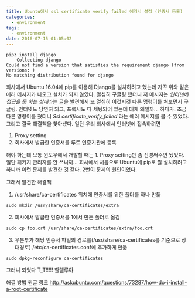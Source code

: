 ```yaml
---
title: Ubuntu에서 ssl certificate verify failed 에러시 설정 (인증서 등록)
categories:
  - environment
tags:
  - environment
date: 2016-07-15 01:05:02
---
```


```shell
pip3 install django
    Collecting django
Could not find a version that satisfies the requirement django (from versions: )
No matching distribution found for django
```

회사에서 Ubuntu 16.04에 pip를 이용해 Django를 설치하려고 했는데 자꾸 위와 같은 에러 메시지가 나오고 설치가 되지 않았다. 열심히 구글링 했더니 저 메시지는 *인터넷에 접근을 못 하는 상태*라는 글을 발견해서 또 열심히 이것저것 다른 명령어를 쳐보면서 구글링. 인터넷도 당연히 되고, 프록시도 다 세팅되어 있는데 대체 왜일까... 하다가. 조금 다른 명령어를 쳤더니 *Ssl certificate_verify_failed* 라는 에러 메시지를 볼 수 있었다. 그리고 결국 해결책을 찾아냈다. 일단 우리 회사에서 인터넷에 접속하려면

1. Proxy setting
2. 회사에서 발급한 인증서를 루트 인증기관에 등록

해야 하는데 보통 윈도우에서 개발할 때는 1. Proxy setting만 좀 신경써주면 됐었다. 일단 패키지 관리자를 안 쓰니까... 회사에서 처음으로 Ubuntu에 pip로 뭘 설치하려고 하니까 이런 문제를 발견한 것 같다. 2번이 문제의 원인이었다.

그래서 발견한 해결책

1. /usr/share/ca-certificates 위치에 인증서를 위한 폴더를 하나 만듦
```
sudo mkdir /usr/share/ca-certificates/extra
```
2. 회사에서 발급한 인증서를 1에서 만든 폴더로 옮김
```
sudo cp foo.crt /usr/share/ca-certificates/extra/foo.crt
```
3. 우분투가 해당 인증서 파일의 경로를(/usr/share/ca-certificates를 기준으로 상대경로) /etc/ca-certificates.conf에 추가하게 만듦
```
sudo dpkg-reconfigure ca-certificates
```
그러니 되었다 T_T!!!!! 할렐루야

해결 방법 원글 링크
http://askubuntu.com/questions/73287/how-do-i-install-a-root-certificate
